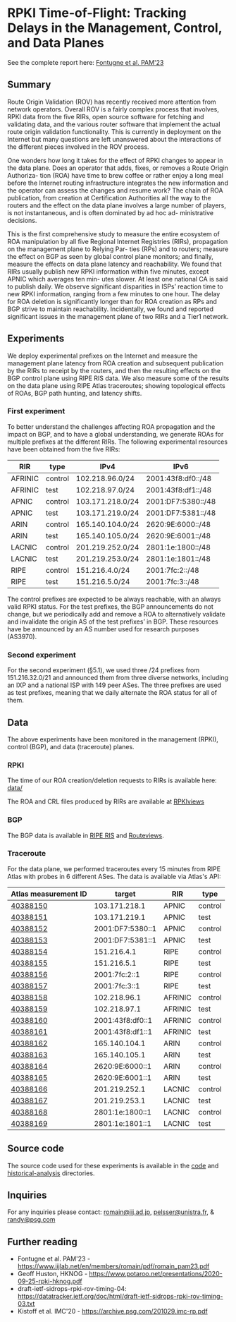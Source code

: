 # RPKI Time-of-Flight: Tracking Delays in the Management, Control, and Data Planes

See the complete report here: [Fontugne et al. PAM'23](https://www.iijlab.net/en/members/romain/pdf/romain_pam23.pdf)

## Summary

Route Origin Validation (ROV) has recently received more attention from network
operators. Overall ROV is a fairly complex process that involves, RPKI data from
the five RIRs, open source software for fetching and validating data, and the
various router software that implement the actual route origin validation
functionality.  This is currently in deployment on the Internet but many
questions are left unanswered about the interactions of the different pieces
involved in the ROV process.

One wonders how long it takes for the effect of RPKI changes to appear in the data plane.
Does an operator that adds, fixes, or removes a Route Origin Authoriza-
tion (ROA) have time to brew coffee or rather enjoy a long meal before
the Internet routing infrastructure integrates the new information and
the operator can assess the changes and resume work? The chain of
ROA publication, from creation at Certification Authorities all the way
to the routers and the effect on the data plane involves a large number
of players, is not instantaneous, and is often dominated by ad hoc ad-
ministrative decisions. 

This is the first comprehensive study to measure
the entire ecosystem of ROA manipulation by all five Regional Internet
Registries (RIRs), propagation on the management plane to Relying Par-
ties (RPs) and to routers; measure the effect on BGP as seen by global
control plane monitors; and finally, measure the effects on data plane
latency and reachability. We found that RIRs usually publish new RPKI
information within five minutes, except APNIC which averages ten min-
utes slower. At least one national CA is said to publish daily. We observe
significant disparities in ISPs’ reaction time to new RPKI information,
ranging from a few minutes to one hour. The delay for ROA deletion
is significantly longer than for ROA creation as RPs and BGP strive
to maintain reachability. Incidentally, we found and reported significant
issues in the management plane of two RIRs and a Tier1 network.


## Experiments
We deploy experimental prefixes on the Internet
and measure the management plane latency from ROA creation and subsequent
publication by the RIRs to receipt by the routers, and then the resulting effects
on the BGP control plane using RIPE RIS data. We also measure some of the
results on the data plane using RIPE Atlas traceroutes; showing topological
effects of ROAs, BGP path hunting, and latency shifts.

### First experiment

To better understand the challenges affecting ROA propagation and the impact on BGP, and to have a global understanding, we generate ROAs for multiple prefixes at the different RIRs.
The following experimental resources have been obtained from the five RIRs:

| RIR | type | IPv4 | IPv6 | 
|-----|------|------|------|
| AFRINIC | control | 102.218.96.0/24 | 2001:43f8:df0::/48 |
| AFRINIC | test | 102.218.97.0/24 | 2001:43f8:df1::/48 |
| APNIC | control | 103.171.218.0/24 | 2001:DF7:5380::/48 |
| APNIC | test | 103.171.219.0/24 | 2001:DF7:5381::/48 |
| ARIN | control | 165.140.104.0/24 | 2620:9E:6000::/48 |
| ARIN | test | 165.140.105.0/24 | 2620:9E:6001::/48 |
| LACNIC | control | 201.219.252.0/24 | 2801:1e:1800::/48 |
| LACNIC | test | 201.219.253.0/24 | 2801:1e:1801::/48 |
| RIPE | control | 151.216.4.0/24 | 2001:7fc:2::/48 |
| RIPE | test | 151.216.5.0/24 | 2001:7fc:3::/48 |

The control prefixes are expected to be always reachable, with an always valid RPKI
status. For the test prefixes, the BGP announcements do not change,
but we periodically add and remove a ROA to alternatively validate and invalidate the origin AS of the test prefixes’ in BGP.
These resources have be announced by an AS number used for research purposes (AS3970).

### Second experiment

For the second experiment (§5.1), we used three /24 prefixes from 151.216.32.0/21 and announced them from three diverse
networks, including an IXP and a national ISP with 149 peer ASes. The three
prefixes are used as test prefixes, meaning that we daily alternate the ROA status
for all of them. 

## Data

The above experiments have been monitored in the management (RPKI), control (BGP), and data (traceroute) planes.

### RPKI
The time of our ROA creation/deletion requests to RIRs is available here: [data/](data/)

The ROA and CRL files produced by RIRs are available at [RPKIviews](http://www.rpkiviews.org/)

### BGP
The BGP data is available in [RIPE RIS](https://www.ripe.net/analyse/internet-measurements/routing-information-service-ris) and [Routeviews](https://www.routeviews.org/).

### Traceroute
For the data plane, we performed traceroutes every 15 minutes from RIPE Atlas with probes
in 6 different ASes. The data is available via Atlas's API:

| Atlas measurement ID | target | RIR | type |
|----|--------|-----|------|
[40388150](https://atlas.ripe.net/api/v2/measurements/40388150/results/)| 103.171.218.1 | APNIC | control |
[40388151](https://atlas.ripe.net/api/v2/measurements/40388151/results/)| 103.171.219.1 | APNIC | test |
[40388152](https://atlas.ripe.net/api/v2/measurements/40388152/results/)| 2001:DF7:5380::1 | APNIC | control |
[40388153](https://atlas.ripe.net/api/v2/measurements/40388153/results/)| 2001:DF7:5381::1 | APNIC | test |
[40388154](https://atlas.ripe.net/api/v2/measurements/40388154/results/)| 151.216.4.1 | RIPE | control |
[40388155](https://atlas.ripe.net/api/v2/measurements/40388155/results/)| 151.216.5.1 | RIPE | test |
[40388156](https://atlas.ripe.net/api/v2/measurements/40388156/results/)| 2001:7fc:2::1 | RIPE | control |
[40388157](https://atlas.ripe.net/api/v2/measurements/40388157/results/)| 2001:7fc:3::1 | RIPE | test |
[40388158](https://atlas.ripe.net/api/v2/measurements/40388158/results/)| 102.218.96.1 | AFRINIC | control |
[40388159](https://atlas.ripe.net/api/v2/measurements/40388159/results/)| 102.218.97.1 | AFRINIC | test |
[40388160](https://atlas.ripe.net/api/v2/measurements/40388160/results/)| 2001:43f8:df0::1 | AFRINIC | control |
[40388161](https://atlas.ripe.net/api/v2/measurements/40388161/results/)| 2001:43f8:df1::1 | AFRINIC | test |
[40388162](https://atlas.ripe.net/api/v2/measurements/40388162/results/)| 165.140.104.1 | ARIN | control |
[40388163](https://atlas.ripe.net/api/v2/measurements/40388163/results/)| 165.140.105.1 | ARIN | test |
[40388164](https://atlas.ripe.net/api/v2/measurements/40388164/results/)| 2620:9E:6000::1 | ARIN | control |
[40388165](https://atlas.ripe.net/api/v2/measurements/40388165/results/)| 2620:9E:6001::1 | ARIN | test |
[40388166](https://atlas.ripe.net/api/v2/measurements/40388166/results/)| 201.219.252.1 | LACNIC | control |
[40388167](https://atlas.ripe.net/api/v2/measurements/40388167/results/)| 201.219.253.1 | LACNIC | test |
[40388168](https://atlas.ripe.net/api/v2/measurements/40388168/results/)| 2801:1e:1800::1 | LACNIC | control |
[40388169](https://atlas.ripe.net/api/v2/measurements/40388169/results/)| 2801:1e:1801::1 | LACNIC | test |


## Source code
The source code used for these experiments is available in the [code](code/) and [historical-analysis](historical-analysis/) directories.

## Inquiries
For any inquiries please contact: romain@iij.ad.jp, pelsser@unistra.fr, & randy@psg.com

## Further reading
- Fontugne et al. PAM'23 - https://www.iijlab.net/en/members/romain/pdf/romain_pam23.pdf
- Geoff Huston, HKNOG - https://www.potaroo.net/presentations/2020-09-25-rpki-hknog.pdf
- draft-ietf-sidrops-rpki-rov-timing-04: https://datatracker.ietf.org/doc/html/draft-ietf-sidrops-rpki-rov-timing-03.txt
- Kistoff et al. IMC'20 - https://archive.psg.com/201029.imc-rp.pdf

